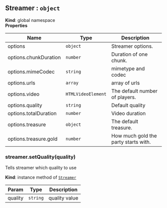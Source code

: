 <a name="Streamer"></a>

## Streamer : <code>object</code>
**Kind**: global namespace  
**Properties**

| Name | Type | Description |
| --- | --- | --- |
| options | <code>object</code> | Streamer options. |
| options.chunkDuration | <code>number</code> | Duration of one chunk. |
| options.mimeCodec | <code>string</code> | mimetype and codec |
| options.urls | <code>array</code> | array of urls |
| options.video | <code>HTMLVideoElement</code> | The default number of players. |
| options.quality | <code>string</code> | Default quality |
| options.totalDuration | <code>number</code> | Video duration |
| options.treasure | <code>object</code> | The default treasure. |
| options.treasure.gold | <code>number</code> | How much gold the party starts with. |

<a name="Streamer+setQuality"></a>

### streamer.setQuality(quality)
Tells streamer which quality to use

**Kind**: instance method of [<code>Streamer</code>](#Streamer)  

| Param | Type | Description |
| --- | --- | --- |
| quality | <code>string</code> | quality value |

